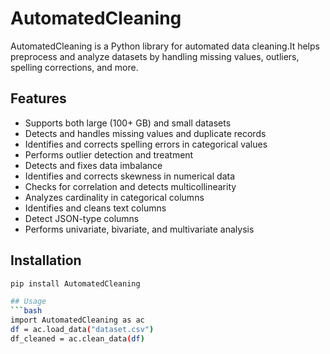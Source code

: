 # AutomatedCleaning

AutomatedCleaning is a Python library for automated data cleaning.It helps preprocess and analyze datasets by handling missing values, outliers, spelling corrections, and more.

## Features
- Supports both large (100+ GB) and small datasets
- Detects and handles missing values and duplicate records
- Identifies and corrects spelling errors in categorical values
- Performs outlier detection and treatment
- Detects and fixes data imbalance
- Identifies and corrects skewness in numerical data
- Checks for correlation and detects multicollinearity
- Analyzes cardinality in categorical columns
- Identifies and cleans text columns
- Detect JSON-type columns
- Performs univariate, bivariate, and multivariate analysis


## Installation
```bash
pip install AutomatedCleaning

## Usage
```bash
import AutomatedCleaning as ac
df = ac.load_data("dataset.csv")
df_cleaned = ac.clean_data(df)